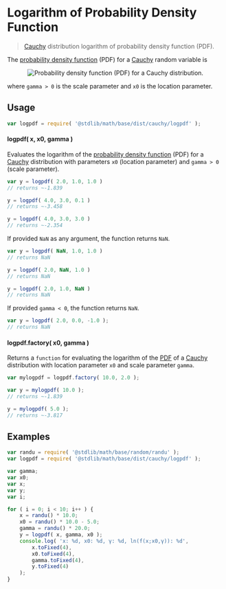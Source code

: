 # Logarithm of Probability Density Function

> [Cauchy][cauchy] distribution logarithm of probability density function (PDF).

<section class="intro">

The [probability density function][pdf] (PDF) for a [Cauchy][cauchy] random variable is

<!-- <equation class="equation" label="eq:cauchy_pdf" align="center" raw="f(x;\gamma,x_0)=\frac{1}{\pi\gamma\,\left[1 + \left(\frac{x-x_0}{\gamma}\right)^2\right]}\!" alt="Probability density function (PDF) for a Cauchy distribution."> -->

<div class="equation" align="center" data-raw-text="f(x;\gamma,x_0)=\frac{1}{\pi\gamma\,\left[1 + \left(\frac{x-x_0}{\gamma}\right)^2\right]}\!" data-equation="eq:cauchy_pdf">
	<img src="" alt="Probability density function (PDF) for a Cauchy distribution.">
	<br>
</div>

<!-- </equation> -->

where `gamma > 0` is the scale parameter and `x0` is the location parameter.

</section>

<!-- /.intro -->

<section class="usage">

## Usage
``` javascript
var logpdf = require( '@stdlib/math/base/dist/cauchy/logpdf' );
```

#### logpdf( x, x0, gamma )

Evaluates the logarithm of the [probability density function][pdf] (PDF) for a [Cauchy][cauchy] distribution with parameters `x0` (location parameter) and `gamma > 0` (scale parameter).

``` javascript
var y = logpdf( 2.0, 1.0, 1.0 )
// returns ~-1.839

y = logpdf( 4.0, 3.0, 0.1 )
// returns ~-3.458

y = logpdf( 4.0, 3.0, 3.0 )
// returns ~-2.354
```

If provided `NaN` as any argument, the function returns `NaN`.

``` javascript
var y = logpdf( NaN, 1.0, 1.0 )
// returns NaN

y = logpdf( 2.0, NaN, 1.0 )
// returns NaN

y = logpdf( 2.0, 1.0, NaN )
// returns NaN
```

If provided `gamma < 0`, the function returns `NaN`.

``` javascript
var y = logpdf( 2.0, 0.0, -1.0 );
// returns NaN
```

#### logpdf.factory( x0, gamma )

Returns a `function` for evaluating the logarithm of the [PDF][pdf] of a [Cauchy][cauchy] distribution with location parameter `x0` and scale parameter `gamma`.

``` javascript
var mylogpdf = logpdf.factory( 10.0, 2.0 );

var y = mylogpdf( 10.0 );
// returns ~-1.839

y = mylogpdf( 5.0 );
// returns ~-3.817
```

</section>

<!-- /.usage -->

<section class="examples">

## Examples

``` javascript
var randu = require( '@stdlib/math/base/random/randu' );
var logpdf = require( '@stdlib/math/base/dist/cauchy/logpdf' );

var gamma;
var x0;
var x;
var y;
var i;

for ( i = 0; i < 10; i++ ) {
    x = randu() * 10.0;
    x0 = randu() * 10.0 - 5.0;
    gamma = randu() * 20.0;
    y = logpdf( x, gamma, x0 );
    console.log( 'x: %d, x0: %d, γ: %d, ln(f(x;x0,γ)): %d',
        x.toFixed(4),
        x0.toFixed(4),
        gamma.toFixed(4),
        y.toFixed(4)
    );
}
```

</section>

<!-- /.examples -->


<section class="links">

[pdf]: https://en.wikipedia.org/wiki/Probability_density_function
[cauchy]: https://en.wikipedia.org/wiki/Cauchy_distribution

</section>

<!-- /.links -->
